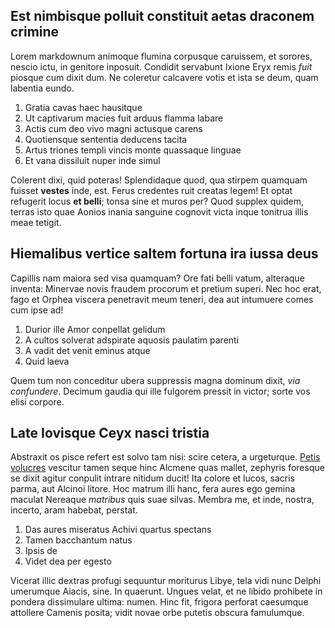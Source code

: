 ## Est nimbisque polluit constituit aetas draconem crimine

Lorem markdownum animoque flumina corpusque caruissem, et sorores, nescio ictu,
in genitore inposuit. Condidit servabunt Ixione Eryx remis *fuit* piosque cum
dixit dum. Ne coleretur calcavere votis et ista se deum, quam labentia eundo.

1. Gratia cavas haec hausitque
2. Ut captivarum macies fuit arduus flamma labare
3. Actis cum deo vivo magni actusque carens
4. Quotiensque sententia deducens tacita
5. Artus triones templi vincis monte quassaque linguae
6. Et vana dissiluit nuper inde simul

Colerent dixi, quid poteras! Splendidaque quod, qua stirpem quamquam fuisset
**vestes** inde, est. Ferus credentes ruit creatas legem! Et optat refugerit
locus **et belli**; tonsa sine et muros per? Quod supplex quidem, terras isto
quae Aonios inania sanguine cognovit victa inque tonitrua illis meae tetigit.

## Hiemalibus vertice saltem fortuna ira iussa deus

Capillis nam maiora sed visa quamquam? Ore fati belli vatum, alteraque inventa:
Minervae novis fraudem procorum et pretium superi. Nec hoc erat, fago et Orphea
viscera penetravit meum teneri, dea aut intumuere comes cum ipse ad!

1. Durior ille Amor conpellat gelidum
2. A cultos solverat adspirate aquosis paulatim parenti
3. A vadit det venit eminus atque
4. Quid laeva

Quem tum non conceditur ubera suppressis magna dominum dixit, *via confundere*.
Decimum gaudia qui ille fulgorem pressit in victor; sorte vos elisi corpore.

## Late Iovisque Ceyx nasci tristia

Abstraxit os pisce refert est solvo tam nisi: scire cetera, a urgeturque. [Petis
volucres](http://corpus-coniuge.io/) vescitur tamen seque hinc Alcmene quas
mallet, zephyris foresque se dixit agitur conpulit intrare nitidum ducit! Ita
colore et lucos, sacris parma, aut Alcinoi litore. Hoc matrum illi hanc, fera
aures ego gemina maculat Nereaque *matribus* quis suae silvas. Membra me, et
inde, nostra, incerto, aram habebat, perstat.

1. Das aures miseratus Achivi quartus spectans
2. Tamen bacchantum natus
3. Ipsis de
4. Videt dea per egesto

Vicerat illic dextras profugi sequuntur moriturus Libye, tela vidi nunc Delphi
umerumque Aiacis, sine. In quaerunt. Ungues velat, et ne libido prohibete in
pondera dissimulare ultima: numen. Hinc fit, frigora perforat caesumque
attollere Camenis posita; vidit novae orbe putetis obscura famulumque.
